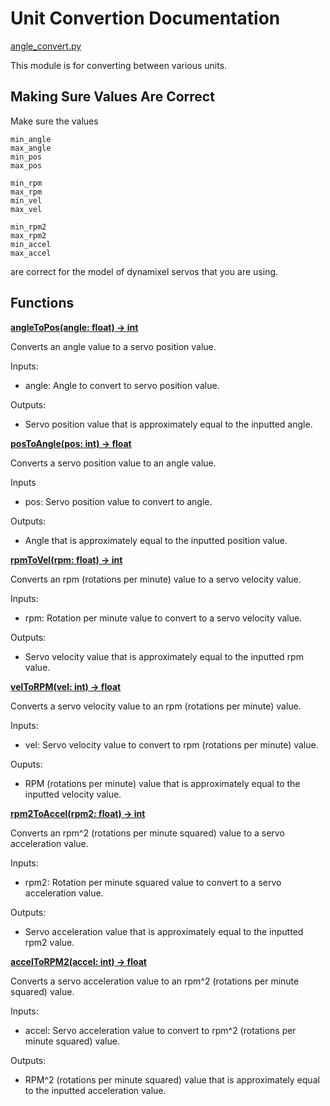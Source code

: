 # Unit Convertion Documentation

[angle_convert.py](/src/robot_parts/utils/angle_convert.py)

This module is for converting between various units.

## Making Sure Values Are Correct

Make sure the values
```
min_angle
max_angle
min_pos
max_pos

min_rpm
max_rpm
min_vel
max_vel

min_rpm2
max_rpm2
min_accel
max_accel
```
are correct for the model of dynamixel servos that you are using.

## Functions

<ins>**angleToPos(angle: float) -> int**</ins>

Converts an angle value to a servo position value.

Inputs:

- angle: Angle to convert to servo position value.

Outputs:

- Servo position value that is approximately equal to the inputted angle.

<ins>**posToAngle(pos: int) -> float**</ins>

Converts a servo position value to an angle value.

Inputs

- pos: Servo position value to convert to angle.

Outputs:

- Angle that is approximately equal to the inputted position value.

<ins>**rpmToVel(rpm: float) -> int**</ins>

Converts an rpm (rotations per minute) value to a servo velocity value.

Inputs:

- rpm: Rotation per minute value to convert to a servo velocity value.

Outputs:

- Servo velocity value that is approximately equal to the inputted rpm value.

<ins>**velToRPM(vel: int) -> float**</ins>

Converts a servo velocity value to an rpm (rotations per minute) value.

Inputs:

- vel: Servo velocity value to convert to rpm (rotations per minute) value.

Ouputs:

- RPM (rotations per minute) value that is approximately equal to the inputted velocity value.

<ins>**rpm2ToAccel(rpm2: float) -> int**</ins>

Converts an rpm^2 (rotations per minute squared) value to a servo acceleration value.

Inputs:

- rpm2: Rotation per minute squared value to convert to a servo acceleration value.

Outputs:

- Servo acceleration value that is approximately equal to the inputted rpm2 value.

<ins>**accelToRPM2(accel: int) -> float**</ins>

Converts a servo acceleration value to an rpm^2 (rotations per minute squared) value.

Inputs:

- accel: Servo acceleration value to convert to rpm^2 (rotations per minute squared) value.

Outputs:

- RPM^2 (rotations per minute squared) value that is approximately equal to the inputted acceleration value.
